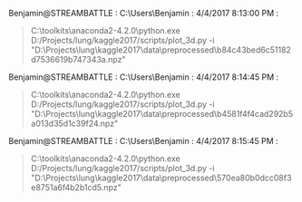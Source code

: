 Benjamin@STREAMBATTLE : C:\Users\Benjamin : 4/4/2017 8:13:00 PM :
> C:\toolkits\anaconda2-4.2.0\python.exe D:/Projects/lung/kaggle2017/scripts/plot_3d.py -i "D:\Projects\lung\kaggle2017\data\preprocessed\b84c43bed6c51182d7536619b747343a.npz"

Benjamin@STREAMBATTLE : C:\Users\Benjamin : 4/4/2017 8:14:45 PM :
> C:\toolkits\anaconda2-4.2.0\python.exe D:/Projects/lung/kaggle2017/scripts/plot_3d.py -i "D:\Projects\lung\kaggle2017\data\preprocessed\b4581f4f4cad292b5a013d35d1c39f24.npz"

Benjamin@STREAMBATTLE : C:\Users\Benjamin : 4/4/2017 8:15:45 PM :
> C:\toolkits\anaconda2-4.2.0\python.exe D:/Projects/lung/kaggle2017/scripts/plot_3d.py -i "D:\Projects\lung\kaggle2017\data\preprocessed\570ea80b0dcc08f3e8751a6f4b2b1cd5.npz"
